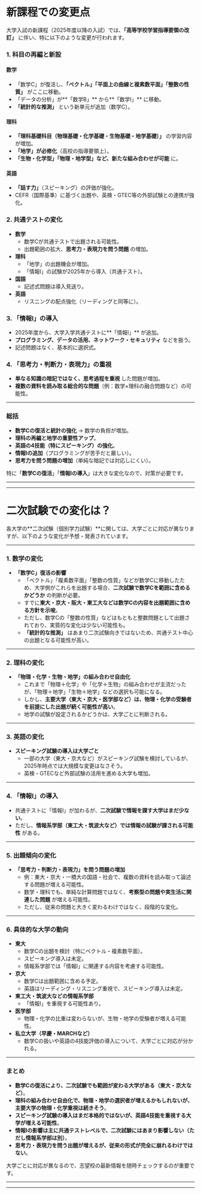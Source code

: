 # 新課程での変更点
大学入試の新課程（2025年度以降の入試）では、**「高等学校学習指導要領の改訂」** に伴い、特に以下のような変更が行われます。  

### **1. 科目の再編と新設**
#### **数学**
- 「数学C」が復活し、**「ベクトル」「平面上の曲線と複素数平面」「整数の性質」** がここに移動。
- 「データの分析」が**「数学B」** から**「数学Ⅰ」** に移動。
- **「統計的な推測」** という新単元が追加（数学C）。

#### **理科**
- **「理科基礎科目（物理基礎・化学基礎・生物基礎・地学基礎）」** の学習内容が増加。
- **「地学」が必修化**（高校の指導要領上）。
- **「生物・化学型」「物理・地学型」など、新たな組み合わせが可能** に。

#### **英語**
- **「話す力」**（スピーキング）の評価が強化。
- CEFR（国際基準）に基づく出題や、英検・GTEC等の外部試験との連携が強化。

### **2. 共通テストの変化**
- **数学**
  - 数学Cが共通テストで出題される可能性。
  - 出題範囲の拡大、**思考力・表現力を問う問題** の増加。
- **理科**
  - 「地学」の出題機会が増加。
  - 「情報Ⅰ」の試験が2025年から導入（共通テスト）。
- **国語**
  - 記述式問題は導入見送り。
- **英語**
  - リスニングの配点強化（リーディングと同等に）。

### **3. 「情報Ⅰ」の導入**
- 2025年度から、大学入学共通テストに**「情報Ⅰ」** が追加。
- **プログラミング、データの活用、ネットワーク・セキュリティ** などを扱う。
- 記述問題はなく、基本的に選択式。

### **4. 「思考力・判断力・表現力」の重視**
- **単なる知識の暗記ではなく、思考過程を重視** した問題が増加。
- **複数の資料を読み取る総合的な問題**（例：数学×理科の融合問題など）の可能性。

---

### **総括**
- **数学Cの復活と統計の強化** → 数学の負担が増加。
- **理科の再編と地学の重要性アップ**。
- **英語の4技能（特にスピーキング）の強化**。
- **情報Ⅰの追加**（プログラミングが苦手だと厳しい）。
- **思考力を問う問題の増加**（単純な暗記では対応しにくい）。  

特に「**数学Cの復活**」「**情報Ⅰの導入**」は大きな変化なので、対策が必要です。

---
---

# 二次試験での変化は？
各大学の**二次試験（個別学力試験）**に関しては、大学ごとに対応が異なりますが、以下のような変化が予想・発表されています。  

---

### **1. 数学の変化**
- **「数学C」復活の影響**  
  - 「ベクトル」「複素数平面」「整数の性質」などが数学Cに移動したため、大学側がこれらを出題する場合、**二次試験で数学Cを範囲に含めるかどうか** の判断が必要。
  - すでに**東大・京大・阪大・東工大などは数学Cの内容を出題範囲に含める方針を示唆**。  
  - ただし、数学Cの「整数の性質」などはもともと整数問題として出題されており、実質的な変化は少ない可能性も。  
  - **「統計的な推測」** はあまり二次試験向きではないため、共通テスト中心の出題となる可能性が高い。

---

### **2. 理科の変化**
- **「物理・化学・生物・地学」の組み合わせ自由化**  
  - これまで「物理＋化学」や「化学＋生物」の組み合わせが主流だったが、「物理＋地学」「生物＋地学」などの選択も可能になる。
  - しかし、**主要大学（東大・京大・医学部など）は、物理・化学の受験者を前提にした出題が続く可能性が高い**。
  - 地学の試験が設定されるかどうかは、大学ごとに判断される。

---

### **3. 英語の変化**
- **スピーキング試験の導入は大学ごと**  
  - 一部の大学（東大・京大など）がスピーキング試験を検討しているが、2025年時点では大規模な変更はなさそう。
  - 英検・GTECなど外部試験の活用を進める大学も増加。

---

### **4. 「情報Ⅰ」の導入**
- 共通テストに「情報Ⅰ」が加わるが、**二次試験で情報を課す大学はまだ少ない**。
- ただし、**情報系学部（東工大・筑波大など）では情報の試験が課される可能性** がある。

---

### **5. 出題傾向の変化**
- **「思考力・判断力・表現力」を問う問題の増加**  
  - 例：東大・京大・一橋大の国語・社会で、複数の資料を読み取って論述する問題が増える可能性。  
  - 数学・理科でも、単純な計算問題ではなく、**考察型の問題や実生活に関連した問題** が増える可能性。  
  - ただし、従来の問題と大きく変わるわけではなく、段階的な変化。

---

### **6. 具体的な大学の動向**
- **東大**  
  - 数学Cの出題を検討（特にベクトル・複素数平面）。  
  - スピーキング導入は未定。  
  - 情報系学部では「情報Ⅰ」に関連する内容を考慮する可能性。  
- **京大**  
  - 数学Cは出題範囲に含める予定。  
  - 英語はリーディング・リスニング重視で、スピーキング導入は未定。  
- **東工大・筑波大などの情報系学部**  
  - 「情報Ⅰ」を重視する可能性あり。  
- **医学部**  
  - 物理・化学の比重は変わらないが、生物・地学の受験者が増える可能性。  
- **私立大学（早慶・MARCHなど）**  
  - 数学Cの扱いや英語の4技能評価の導入について、大学ごとに対応が分かれる。  

---

### **まとめ**
- **数学Cの復活により、二次試験でも範囲が変わる大学がある（東大・京大など）**。  
- **理科の組み合わせ自由化で、物理・地学の選択者が増えるかもしれないが、主要大学の物理・化学重視は続きそう**。  
- **スピーキング試験の導入はまだ本格的ではないが、英語4技能を重視する大学が増える可能性**。  
- **情報Ⅰの影響は主に共通テストレベルで、二次試験にはあまり影響しない（ただし情報系学部は別）**。  
- **思考力・表現力を問う出題が増えるが、従来の形式が完全に崩れるわけではない**。  

大学ごとに対応が異なるので、志望校の最新情報を随時チェックするのが重要です。

---
---
